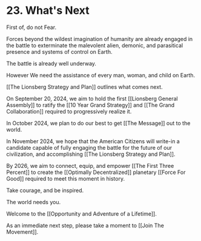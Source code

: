 # 23. What's Next

First of, do not Fear. 

Forces beyond the wildest imagination of humanity are already engaged in the battle to exterminate the malevolent alien, demonic, and parasitical presence and systems of control on Earth. 

The battle is already well underway. 

However We need the assistance of every man, woman, and child on Earth. 

[[The Lionsberg Strategy and Plan]] outlines what comes next. 

On September 20, 2024, we aim to hold the first [[Lionsberg General Assembly]] to ratify the [[10 Year Grand Strategy]] and [[The Grand Collaboration]] required to progressively realize it. 

In October 2024, we plan to do our best to get [[The Message]] out to the world. 

In November 2024, we hope that the American Citizens will write-in a candidate capable of fully engaging the battle for the future of our civilization, and accomplishing [[The Lionsberg Strategy and Plan]]. 

By 2026, we aim to connect, equip, and empower [[The First Three Percent]] to create the [[Optimally Decentralized]] planetary [[Force For Good]] required to meet this moment in history. 

Take courage, and be inspired. 

The world needs you. 

Welcome to the [[Opportunity and Adventure of a Lifetime]]. 

As an immediate next step, please take a moment to [[Join The Movement]]. 
